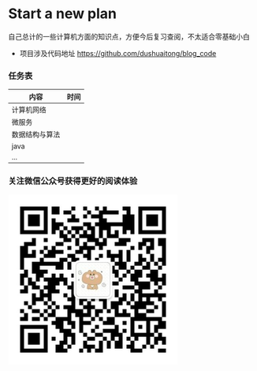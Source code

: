 # Start a new plan
自己总计的一些计算机方面的知识点，方便今后复习查阅，不太适合零基础小白
    
- 项目涉及代码地址 https://github.com/dushuaitong/blog_code
### 任务表

| 内容           | 时间 |
| -------------- | ---- |
| 计算机网络     |      |
| 微服务         |      |
| 数据结构与算法 |      |
| java           |      |
| ...            |      |

### 关注微信公众号获得更好的阅读体验

![微信公众号图片](https://raw.githubusercontent.com/dushuaitong/blog/main/img/qrcode.jpg)
